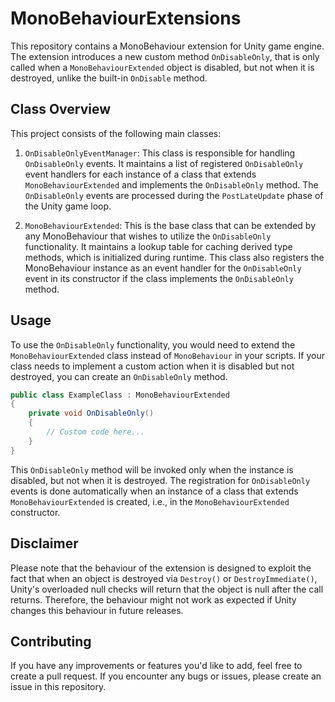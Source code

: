 # MonoBehaviourExtensions

This repository contains a MonoBehaviour extension for Unity game engine. The extension introduces a new custom method `OnDisableOnly`, that is only called when a `MonoBehaviourExtended` object is disabled, but not when it is destroyed, unlike the built-in `OnDisable` method. 

## Class Overview

This project consists of the following main classes:

1. `OnDisableOnlyEventManager`: This class is responsible for handling `OnDisableOnly` events. It maintains a list of registered `OnDisableOnly` event handlers for each instance of a class that extends `MonoBehaviourExtended` and implements the `OnDisableOnly` method. The `OnDisableOnly` events are processed during the `PostLateUpdate` phase of the Unity game loop.

2. `MonoBehaviourExtended`: This is the base class that can be extended by any MonoBehaviour that wishes to utilize the `OnDisableOnly` functionality. It maintains a lookup table for caching derived type methods, which is initialized during runtime. This class also registers the MonoBehaviour instance as an event handler for the `OnDisableOnly` event in its constructor if the class implements the `OnDisableOnly` method.

## Usage

To use the `OnDisableOnly` functionality, you would need to extend the `MonoBehaviourExtended` class instead of `MonoBehaviour` in your scripts. If your class needs to implement a custom action when it is disabled but not destroyed, you can create an `OnDisableOnly` method.

```csharp
public class ExampleClass : MonoBehaviourExtended
{
    private void OnDisableOnly()
    {
        // Custom code here...
    }
}
```

This `OnDisableOnly` method will be invoked only when the instance is disabled, but not when it is destroyed. The registration for `OnDisableOnly` events is done automatically when an instance of a class that extends `MonoBehaviourExtended` is created, i.e., in the `MonoBehaviourExtended` constructor.

## Disclaimer

Please note that the behaviour of the extension is designed to exploit the fact that when an object is destroyed via `Destroy()` or `DestroyImmediate()`, Unity's overloaded null checks will return that the object is null after the call returns. Therefore, the behaviour might not work as expected if Unity changes this behaviour in future releases.

## Contributing

If you have any improvements or features you'd like to add, feel free to create a pull request. If you encounter any bugs or issues, please create an issue in this repository.
